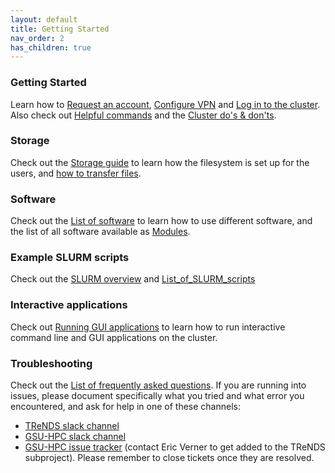 ```yaml
---
layout: default
title: Getting Started
nav_order: 2
has_children: true
---
```

### Getting Started

Learn how to [Request an account](Request_an_account "wikilink"),
[Configure VPN](Configure_VPN "wikilink") and [Log in to the
cluster](Log_in_to_the_cluster "wikilink"). Also check out [Helpful
commands](Helpful_commands "wikilink") and the [Cluster do's &
don'ts](Cluster_do's_&_don'ts "wikilink").

### Storage

Check out the [Storage guide](Storage_guide "wikilink") to learn how the
filesystem is set up for the users, and [how to transfer
files](Storage_file_transfer "wikilink").

### Software

Check out the [List of software](List_of_software "wikilink") to learn
how to use different software, and the list of all software available as
[Modules](Modules "wikilink").

### Example SLURM scripts

Check out the [SLURM overview](Workload_manager_overview "wikilink") and
[List_of_SLURM_scripts](List_of_SLURM_scripts "wikilink")

### Interactive applications

Check out [Running GUI
applications](Running_GUI_applications#Method_2_.28via_interactive_mode.29 "wikilink")
to learn how to run interactive command line and GUI applications on the
cluster.

### Troubleshooting

Check out the [List of frequently asked
questions](List_of_frequently_asked_questions "wikilink"). If you are
running into issues, please document specifically what you tried and
what error you encountered, and ask for help in one of these channels:

-   [TReNDS slack channel](http://trendscenter.slack.com/#hpc-tips)
-   [GSU-HPC slack channel](https://gsu-hpc.slack.com/)
-   [GSU-HPC issue tracker](https://hydra.gsu.edu/) (contact Eric Verner
    <everner> to get added to the TReNDS subproject). Please remember to
    close tickets once they are resolved.